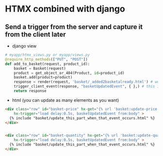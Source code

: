 # HTMX combined with django



## Send a trigger from the server and capture it from the client later
* django view
```python
# myapp/htmx_views.py or myapp/views.py
@require_http_methods(["PUT", "POST"])
def add_to_basket(request, product_id):
    basket = Basket(request)
    product = get_object_or_404(Product, id=product_id)
    basket.add(product=product)
    response = render(request, 'basket/_added2basketalready.html') # we respond with whatever http response
    trigger_client_event(response, "basketUpdatedEvent", { },) # this is the trigger event
    return response
```

* html (you can update as many elements as you want)
```html
<div class="row" id="basket-price" hx-get="{% url 'basket:update-price' %}"
    hx-trigger="load delay:0.5s, basketUpdatedEvent from:body" >
  {% include "basket/update_this_part_when_that_event_occurs.html" %}
</div>


<div class="row" id="basket-quantity" hx-get="{% url 'basket:update-quantity' %}"
    hx-trigger="load delay:0.5s, basketUpdatedEvent from:body" >
  {% include "basket/update_this_part_when_that_event_occurs.html" %}
</div>
```
